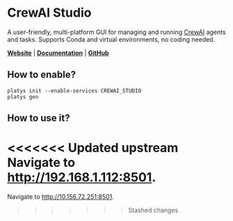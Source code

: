 # CrewAI Studio

A user-friendly, multi-platform GUI for managing and running [CrewAI](https://www.crewai.com/) agents and tasks. Supports Conda and virtual environments, no coding needed. 

**[Website](https://github.com/strnad/CrewAI-Studio)** | **[Documentation](https://github.com/strnad/CrewAI-Studio)** | **[GitHub](https://github.com/strnad/CrewAI-Studio)**

## How to enable?

```
platys init --enable-services CREWAI_STUDIO
platys gen
```

## How to use it?

<<<<<<< Updated upstream
Navigate to <http://192.168.1.112:8501>.
=======
Navigate to <http://10.156.72.251:8501>.
>>>>>>> Stashed changes
